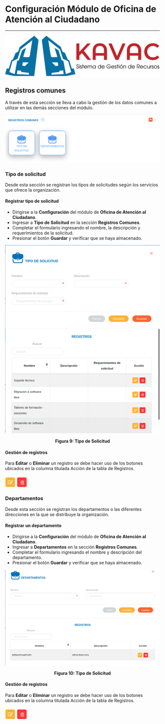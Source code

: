 # Configuración Módulo de Oficina de Atención al Ciudadano
*************************************************************

![Screenshot](../img/logokavac.png#imagen)

## Registros comunes

A través de esta sección se lleva a cabo la gestión de los datos comunes a utilizar en las demás secciones del módulo. 

![Screenshot](../img/setting.png#imagen)

### Tipo de solicitud

Desde esta sección se registran los tipos de solicitudes según los servicios que ofrece la organización. 

#### Registrar tipo de solicitud

- Dirigirse a la **Configuración** del módulo de **Oficina de Atención al Ciudadano**.
- Ingresar a **Tipo de Solicitud** en la sección **Registros Comunes**.
- Completar el formulario ingresando el nombre, la descripción y requerimientos de la solicitud.
- Presionar el botón **Guardar** y verificar que se haya almacenado.

![Screenshot](../img/figure_9.png)<div style="text-align: center;font-weight: bold">Figura 9: Tipo de Solicitud</div>  

#### Gestión de registros

Para **Editar** o **Eliminar** un registro se debe hacer uso de los botones ubicados en la columna titulada Acción de la tabla de Registros.

![Screenshot](../img/manage_1.png)

### Departamentos

Desde esta sección se registran los departamentos o las diferentes direcciones en la que se distribuye la organización.  

#### Registrar un departamento

- Dirigirse a la **Configuración** del módulo de **Oficina de Atención al Ciudadano**.
- Ingresar a **Departamentos** en la sección **Registros Comunes**.
- Completar el formulario ingresando el nombre y descripción del departamento.
- Presionar el botón **Guardar** y verificar que se haya almacenado.

![Screenshot](../img/figure_10.png)<div style="text-align: center;font-weight: bold">Figura 10: Tipo de Solicitud</div>  

#### Gestión de registros

Para **Editar** o **Eliminar** un registro se debe hacer uso de los botones ubicados en la columna titulada Acción de la tabla de Registros.
  
![Screenshot](../img/manage_1.png)



